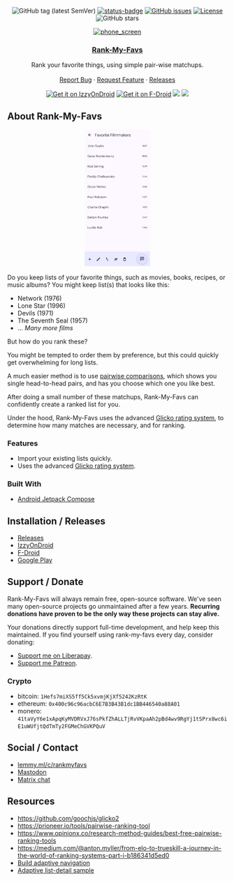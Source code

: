 <div align="center">

![GitHub tag (latest SemVer)](https://img.shields.io/github/tag/dessalines/rank-my-favs.svg)
[![status-badge](https://woodpecker.join-lemmy.org/api/badges/dessalines/rank-my-favs/status.svg)](https://woodpecker.join-lemmy.org/dessalines/rank-my-favs)
[![GitHub issues](https://img.shields.io/github/issues-raw/dessalines/rank-my-favs.svg)](https://github.com/dessalines/rank-my-favs/issues)
[![License](https://img.shields.io/github/license/dessalines/rank-my-favs.svg)](LICENSE)
![GitHub stars](https://img.shields.io/github/stars/dessalines/rank-my-favs?style=social)

</div>

<p align="center">
  <a href="https://github.com/dessalines/rank-my-favs" rel="noopener">
    <img width=200px height=200px src="https://raw.githubusercontent.com/dessalines/rank-my-favs/main/app/src/main/res/mipmap-xxxhdpi/ic_launcher.png" alt="phone_screen" />
  </a>

 <h3 align="center"><a href="https://github.com/dessalines/rank-my-favs">Rank-My-Favs</a></h3>
  <p align="center">
    Rank your favorite things, using simple pair-wise matchups.
    <br />
    <br />
    <a href="https://github.com/dessalines/rank-my-favs/issues">Report Bug</a>
    ·
    <a href="https://github.com/dessalines/rank-my-favs/issues">Request Feature</a>
    ·
    <a href="https://github.com/dessalines/rank-my-favs/releases">Releases</a>
  </p>
  <p align="center">
    <a href="https://apt.izzysoft.de/fdroid/index/apk/com.dessalines.rankmyfavs"><img src="https://gitlab.com/IzzyOnDroid/repo/-/raw/master/assets/IzzyOnDroid.png" alt="Get it on IzzyOnDroid" height="80"></a>
    <a href="https://f-droid.org/packages/com.dessalines.rankmyfavs"><img src="https://fdroid.gitlab.io/artwork/badge/get-it-on.png" alt="Get it on F-Droid" height="80"></a>
    <a href="https://play.google.com/store/apps/details?id=com.dessalines.rankmyfavs"><img src="https://cdn.rawgit.com/steverichey/google-play-badge-svg/master/img/en_get.svg" height="80"></a>
    <a href="https://github.com/dessalines/rank-my-favs/releases/latest"><img src="https://raw.githubusercontent.com/andOTP/andOTP/master/assets/badges/get-it-on-github.png" height="80"></a>
  </p>
</p>

## About Rank-My-Favs

<p align="center">
  <a href="https://github.com/dessalines/rank-my-favs" rel="noopener">
    <img width=150px src="./fastlane/metadata/android/en-US/images/phoneScreenshots/1.jpg" alt="phone_screen" />
  </a>
</p>

Do you keep lists of your favorite things, such as movies, books, recipes, or music albums? You might keep list(s) that looks like this:

- Network (1976)
- Lone Star (1996)
- Devils (1971)
- The Seventh Seal (1957)
- ... _Many more films_

But how do you rank these?

You might be tempted to order them by preference, but this could quickly get overwhelming for long lists.

A much easier method is to use [pairwise comparisons](https://www.opinionx.co/blog/pairwise-comparison), which shows you single head-to-head pairs, and has you choose which one you like best.

After doing a small number of these matchups, Rank-My-Favs can confidently create a ranked list for you.

Under the hood, Rank-My-Favs uses the advanced [Glicko rating system](https://en.m.wikipedia.org/wiki/Glicko_rating_system), to determine how many matches are necessary, and for ranking.

### Features

- Import your existing lists quickly.
- Uses the advanced [Glicko rating system](https://en.m.wikipedia.org/wiki/Glicko_rating_system).

### Built With

- [Android Jetpack Compose](https://developer.android.com/jetpack/compose)

## Installation / Releases

- [Releases](https://github.com/dessalines/rank-my-favs/releases)
- [IzzyOnDroid](https://apt.izzysoft.de/fdroid/index/apk/com.dessalines.rankmyfavs)
- [F-Droid](https://f-droid.org/en/packages/com.dessalines.rankmyfavs/)
- [Google Play](https://play.google.com/store/apps/details?id=com.dessalines.rankmyfavs)

## Support / Donate

Rank-My-Favs will always remain free, open-source software. We've seen many open-source projects go unmaintained after a few years. **Recurring donations have proven to be the only way these projects can stay alive.**

Your donations directly support full-time development, and help keep this maintained. If you find yourself using rank-my-favs every day, consider donating:

- [Support me on Liberapay](https://liberapay.com/dessalines).
- [Support me Patreon](https://www.patreon.com/dessalines).

### Crypto

- bitcoin: `1Hefs7miXS5ff5Ck5xvmjKjXf5242KzRtK`
- ethereum: `0x400c96c96acbC6E7B3B43B1dc1BB446540a88A01`
- monero: `41taVyY6e1xApqKyMVDRVxJ76sPkfZhALLTjRvVKpaAh2pBd4wv9RgYj1tSPrx8wc6iE1uWUfjtQdTmTy2FGMeChGVKPQuV`

## Social / Contact

- [lemmy.ml/c/rankmyfavs](https://lemmy.ml/c/rankmyfavs)
- [Mastodon](https://mastodon.social/@dessalines)
- [Matrix chat](https://matrix.to/#/#rank-my-favs:matrix.org)

## Resources

- https://github.com/goochjs/glicko2
- https://prioneer.io/tools/pairwise-ranking-tool
- https://www.opinionx.co/research-method-guides/best-free-pairwise-ranking-tools
- https://medium.com/@anton.myller/from-elo-to-trueskill-a-journey-in-the-world-of-ranking-systems-part-i-b186341d5ed0
- [Build adaptive navigation](https://developer.android.com/develop/ui/compose/layouts/adaptive/build-adaptive-navigation)
- [Adaptive list-detail sample](https://github.com/android/user-interface-samples/blob/main/CanonicalLayouts/list-detail-compose/app/src/main/java/com/example/listdetailcompose/ui/ListDetailSample.kt)
